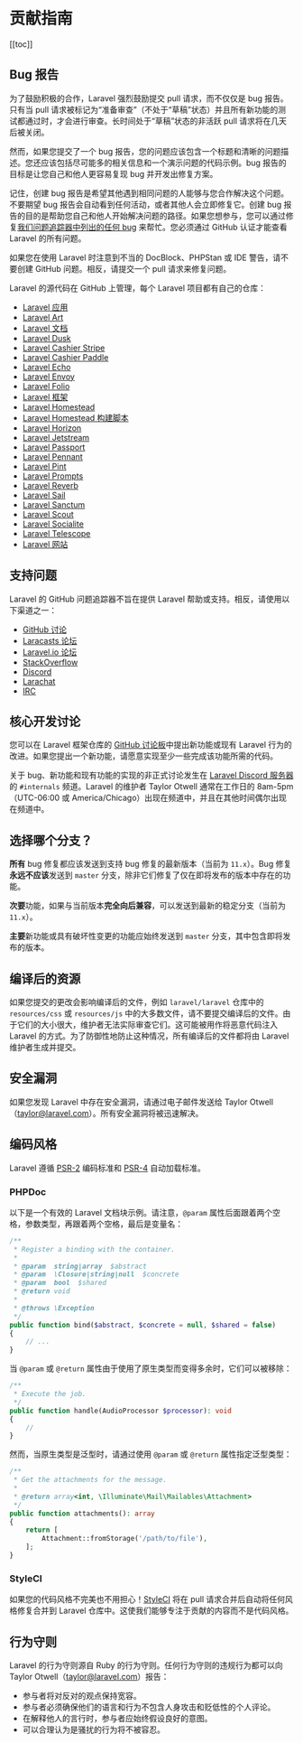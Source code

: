 # 贡献指南

[[toc]]

## Bug 报告

为了鼓励积极的合作，Laravel 强烈鼓励提交 pull 请求，而不仅仅是 bug 报告。只有当 pull 请求被标记为“准备审查”（不处于“草稿”状态）并且所有新功能的测试都通过时，才会进行审查。长时间处于“草稿”状态的非活跃 pull 请求将在几天后被关闭。

然而，如果您提交了一个 bug 报告，您的问题应该包含一个标题和清晰的问题描述。您还应该包括尽可能多的相关信息和一个演示问题的代码示例。bug 报告的目标是让您自己和他人更容易复现 bug 并开发出修复方案。

记住，创建 bug 报告是希望其他遇到相同问题的人能够与您合作解决这个问题。不要期望 bug 报告会自动看到任何活动，或者其他人会立即修复它。创建 bug 报告的目的是帮助您自己和他人开始解决问题的路径。如果您想参与，您可以通过修复[我们问题追踪器中列出的任何 bug](https://github.com/issues?q=is%3Aopen+is%3Aissue+label%3Abug+user%3Alaravel) 来帮忙。您必须通过 GitHub 认证才能查看 Laravel 的所有问题。

如果您在使用 Laravel 时注意到不当的 DocBlock、PHPStan 或 IDE 警告，请不要创建 GitHub 问题。相反，请提交一个 pull 请求来修复问题。

Laravel 的源代码在 GitHub 上管理，每个 Laravel 项目都有自己的仓库：

- [Laravel 应用](https://github.com/laravel/laravel)
- [Laravel Art](https://github.com/laravel/art)
- [Laravel 文档](https://github.com/laravel/docs)
- [Laravel Dusk](https://github.com/laravel/dusk)
- [Laravel Cashier Stripe](https://github.com/laravel/cashier)
- [Laravel Cashier Paddle](https://github.com/laravel/cashier-paddle)
- [Laravel Echo](https://github.com/laravel/echo)
- [Laravel Envoy](https://github.com/laravel/envoy)
- [Laravel Folio](https://github.com/laravel/folio)
- [Laravel 框架](https://github.com/laravel/framework)
- [Laravel Homestead](https://github.com/laravel/homestead)
- [Laravel Homestead 构建脚本](https://github.com/laravel/settler)
- [Laravel Horizon](https://github.com/laravel/horizon)
- [Laravel Jetstream](https://github.com/laravel/jetstream)
- [Laravel Passport](https://github.com/laravel/passport)
- [Laravel Pennant](https://github.com/laravel/pennant)
- [Laravel Pint](https://github.com/laravel/pint)
- [Laravel Prompts](https://github.com/laravel/prompts)
- [Laravel Reverb](https://github.com/laravel/reverb)
- [Laravel Sail](https://github.com/laravel/sail)
- [Laravel Sanctum](https://github.com/laravel/sanctum)
- [Laravel Scout](https://github.com/laravel/scout)
- [Laravel Socialite](https://github.com/laravel/socialite)
- [Laravel Telescope](https://github.com/laravel/telescope)
- [Laravel 网站](https://github.com/laravel/laravel.com-next)

## 支持问题

Laravel 的 GitHub 问题追踪器不旨在提供 Laravel 帮助或支持。相反，请使用以下渠道之一：

- [GitHub 讨论](https://github.com/laravel/framework/discussions)
- [Laracasts 论坛](https://laracasts.com/discuss)
- [Laravel.io 论坛](https://laravel.io/forum)
- [StackOverflow](https://stackoverflow.com/questions/tagged/laravel)
- [Discord](https://discord.gg/laravel)
- [Larachat](https://larachat.co)
- [IRC](https://web.libera.chat/?nick=artisan&channels=#laravel)

## 核心开发讨论

您可以在 Laravel 框架仓库的 [GitHub 讨论板](https://github.com/laravel/framework/discussions)中提出新功能或现有 Laravel 行为的改进。如果您提出一个新功能，请愿意实现至少一些完成该功能所需的代码。

关于 bug、新功能和现有功能的实现的非正式讨论发生在 [Laravel Discord 服务器](https://discord.gg/laravel)的 `#internals` 频道。Laravel 的维护者 Taylor Otwell 通常在工作日的 8am-5pm（UTC-06:00 或 America/Chicago）出现在频道中，并且在其他时间偶尔出现在频道中。

## 选择哪个分支？

**所有** bug 修复都应该发送到支持 bug 修复的最新版本（当前为 `11.x`）。Bug 修复**永远不应该**发送到 `master` 分支，除非它们修复了仅在即将发布的版本中存在的功能。

**次要**功能，如果与当前版本**完全向后兼容**，可以发送到最新的稳定分支（当前为 `11.x`）。

**主要**新功能或具有破坏性变更的功能应始终发送到 `master` 分支，其中包含即将发布的版本。

## 编译后的资源

如果您提交的更改会影响编译后的文件，例如 `laravel/laravel` 仓库中的 `resources/css` 或 `resources/js` 中的大多数文件，请不要提交编译后的文件。由于它们的大小很大，维护者无法实际审查它们。这可能被用作将恶意代码注入 Laravel 的方式。为了防御性地防止这种情况，所有编译后的文件都将由 Laravel 维护者生成并提交。

## 安全漏洞

如果您发现 Laravel 中存在安全漏洞，请通过电子邮件发送给 Taylor Otwell（<a href="mailto:taylor@laravel.com">taylor@laravel.com</a>）。所有安全漏洞将被迅速解决。

## 编码风格

Laravel 遵循 [PSR-2](https://github.com/php-fig/fig-standards/blob/master/accepted/PSR-2-coding-style-guide.md) 编码标准和 [PSR-4](https://github.com/php-fig/fig-standards/blob/master/accepted/PSR-4-autoloader.md) 自动加载标准。

### PHPDoc

以下是一个有效的 Laravel 文档块示例。请注意，`@param` 属性后面跟着两个空格，参数类型，再跟着两个空格，最后是变量名：

```php
/**
 * Register a binding with the container.
 *
 * @param  string|array  $abstract
 * @param  \Closure|string|null  $concrete
 * @param  bool  $shared
 * @return void
 *
 * @throws \Exception
 */
public function bind($abstract, $concrete = null, $shared = false)
{
    // ...
}
```

当 `@param` 或 `@return` 属性由于使用了原生类型而变得多余时，它们可以被移除：

```php
/**
 * Execute the job.
 */
public function handle(AudioProcessor $processor): void
{
    //
}
```

然而，当原生类型是泛型时，请通过使用 `@param` 或 `@return` 属性指定泛型类型：

```php
/**
 * Get the attachments for the message.
 *
 * @return array<int, \Illuminate\Mail\Mailables\Attachment>
 */
public function attachments(): array
{
    return [
        Attachment::fromStorage('/path/to/file'),
    ];
}
```

### StyleCI

如果您的代码风格不完美也不用担心！[StyleCI](https://styleci.io/) 将在 pull 请求合并后自动将任何风格修复合并到 Laravel 仓库中。这使我们能够专注于贡献的内容而不是代码风格。

## 行为守则

Laravel 的行为守则源自 Ruby 的行为守则。任何行为守则的违规行为都可以向 Taylor Otwell（taylor@laravel.com）报告：

- 参与者将对反对的观点保持宽容。
- 参与者必须确保他们的语言和行为不包含人身攻击和贬低性的个人评论。
- 在解释他人的言行时，参与者应始终假设良好的意图。
- 可以合理认为是骚扰的行为将不被容忍。
